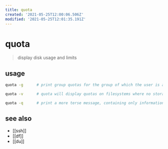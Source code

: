```yaml
---
title: quota
created: '2021-05-25T12:00:06.506Z'
modified: '2021-05-25T12:01:35.191Z'
---
```


# quota

> display disk usage and limits

## usage

```sh
quota -g      # print group quotas for the group of which the user is a member.  The optional -u flag is equivalent to the default.

quota -v      # quota will display quotas on filesystems where no storage is allocated.

quota -q      # print a more terse message, containing only information on filesystems where usage is over quota.
```

## see also
- [[ssh]]
- [[df]]
- [[du]]
